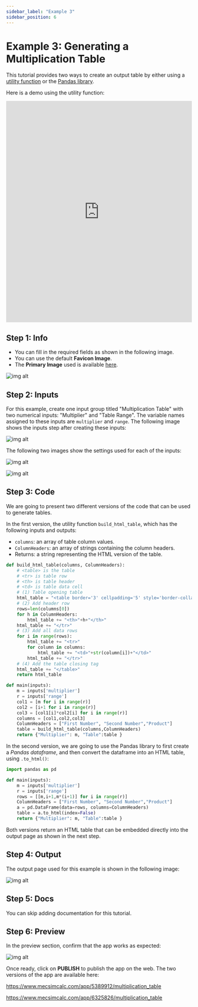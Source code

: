 ```yaml
---
sidebar_label: "Example 3"
sidebar_position: 6
---
```


# Example 3: Generating a Multiplication Table

This tutorial provides two ways to create an output table by either using a [utility function](https://www.mecsimcalc.com/app/5389912/multiplication_table) or the [Pandas library](https://www.mecsimcalc.com/app/6325826/multiplication_table).

Here is a demo using the utility function:

<div style={{width: "100%", height: "600px", overflow: "hidden"}}>
<iframe src='https://www.mecsimcalc.com/app/6325826/multiplication_table' style={{position:"relative", left:"-45px", top:"-48px"}} width="100%" height="600" title="MecSimCalc" frameBorder="0"></iframe>
</div>

## Step 1: Info

- You can fill in the required fields as shown in the following image.
- You can use the default **Favicon Image**.
- The **Primary Image** used is available [here](/docs/getting-started/ex3_mult_table.png).

<div style={{textAlign: 'center'}}>

![img alt](/docs/getting-started/ex3_info.png)

</div>

## Step 2: Inputs

For this example, create one input group titled "Multiplication Table" with two numerical inputs: "Multiplier" and "Table Range". The variable names assigned to these inputs are `multiplier` and `range`. The following image shows the inputs step after creating these inputs:

<div style={{textAlign: 'center'}}>

![img alt](/docs/getting-started/ex3_inputs.png)

</div>

The following two images show the settings used for each of the inputs:

<div style={{textAlign: 'center'}}>

![img alt](/docs/getting-started/ex3_edit_input1.png)

</div>

<div style={{textAlign: 'center'}}>

![img alt](/docs/getting-started/ex3_edit_input2.png)

</div>

## Step 3: Code

We are going to present two different versions of the code that can be used to generate tables.

In the first version, the utility function `build_html_table`, which has the following inputs and outputs:

- `columns`: an array of table column values.
- `ColumnHeaders`: an array of strings containing the column headers.
- Returns: a string representing the HTML version of the table.

```python
def build_html_table(columns, ColumnHeaders):
    # <table> is the table
    # <tr> is table row
    # <th> is table header
    # <td> is table data cell
    # (1) Table opening table
    html_table = "<table border='3' cellpadding='5' style='border-collapse:collapse;'><tr>"
    # (2) Add header row
    rows=len(columns[0])
    for h in ColumnHeaders:
        html_table += "<th>"+h+"</th>"
    html_table += "</tr>"
    # (3) Add all data rows
    for i in range(rows):
        html_table += "<tr>"
        for column in columns:
            html_table += "<td>"+str(column[i])+"</td>"
        html_table += "</tr>"
    # (4) Add the table closing tag
    html_table += "</table>"
    return html_table

def main(inputs):
    m = inputs['multiplier']
    r = inputs['range']
    col1 = [m for i in range(r)]
    col2 = [i+1 for i in range(r)]
    col3 = [col1[i]*col2[i] for i in range(r)]
    columns = [col1,col2,col3]
    ColumnHeaders = ["First Number", "Second Number","Product"]
    table = build_html_table(columns,ColumnHeaders)
    return {"Multiplier": m, "Table":table }
```

In the second version, we are going to use the Pandas library to first create a _Pandas dataframe_, and then convert the dataframe into an HTML table, using `.to_html()`:

```python
import pandas as pd

def main(inputs):
    m = inputs['multiplier']
    r = inputs['range']
    rows = [[m,i+1,m*(i+1)] for i in range(r)]
    ColumnHeaders = ["First Number", "Second Number","Product"]
    a = pd.DataFrame(data=rows, columns=ColumnHeaders)
    table = a.to_html(index=False)
    return {"Multiplier": m, "Table":table }
```

Both versions return an HTML table that can be embedded directly into the output page as shown in the next step.

## Step 4: Output

The output page used for this example is shown in the following image:

<div style={{textAlign: 'center'}}>

![img alt](/docs/getting-started/ex3_outputs.png)

</div>

## Step 5: Docs

You can skip adding documentation for this tutorial.

## Step 6: Preview

In the preview section, confirm that the app works as expected:

<div style={{textAlign: 'center'}}>

![img alt](/docs/getting-started/ex3_publish.png)

</div>

Once ready, click on **PUBLISH** to publish the app on the web.
The two versions of the app are available here:

https://www.mecsimcalc.com/app/5389912/multiplication_table

https://www.mecsimcalc.com/app/6325826/multiplication_table
